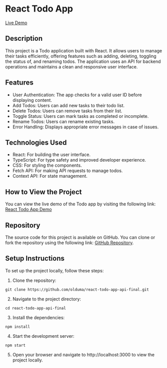 # React Todo App

[Live Demo]()

## Description
This project is a Todo application built with React. It allows users to manage their tasks efficiently, offering features such as adding, deleting, toggling the status of, and renaming todos. The application uses an API for backend operations and maintains a clean and responsive user interface.

## Features
- User Authentication: The app checks for a valid user ID before displaying content.
- Add Todos: Users can add new tasks to their todo list.
- Delete Todos: Users can remove tasks from their list.
- Toggle Status: Users can mark tasks as completed or incomplete.
- Rename Todos: Users can rename existing tasks.
- Error Handling: Displays appropriate error messages in case of issues.

## Technologies Used
- React: For building the user interface.
- TypeScript: For type safety and improved developer experience.
- CSS: For styling the components.
- Fetch API: For making API requests to manage todos.
- Context API: For state management.

## How to View the Project
You can view the live demo of the Todo app by visiting the following link: [React Todo App Demo]()

## Repository
The source code for this project is available on GitHub. You can clone or fork the repository using the following link: [GitHub Repository]().

## Setup Instructions
To set up the project locally, follow these steps:

1. Clone the repository:
```
git clone https://github.com/olduma/react-todo-app-api-final.git
```
2. Navigate to the project directory:
```
cd react-todo-app-api-final
```
3. Install the dependencies:
```
npm install
```
4. Start the development server:
```
npm start
```
5. Open your browser and navigate to http://localhost:3000 to view the project locally.